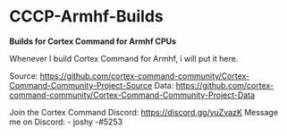 # CCCP-Armhf-Builds
**Builds for Cortex Command for Armhf CPUs**

Whenever I build Cortex Command for Armhf, i will put it here.

Source: https://github.com/cortex-command-community/Cortex-Command-Community-Project-Source
Data: https://github.com/cortex-command-community/Cortex-Command-Community-Project-Data

Join the Cortex Command Discord: https://discord.gg/yuZvazK
Message me on Discord: - joshy -#5253
